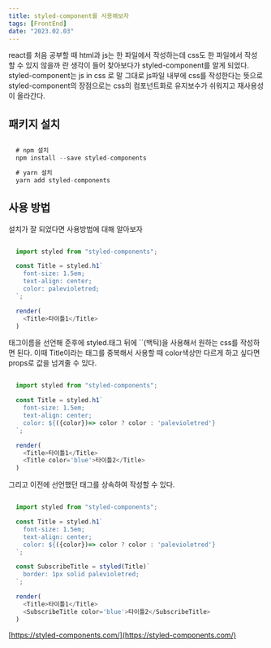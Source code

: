 ```yaml
---
title: styled-component를 사용해보자
tags: [FrontEnd]
date: "2023.02.03"
---
```

react를 처음 공부할 때 html과 js는 한 파일에서 작성하는데 css도 한 파일에서 작성 할 수 있지 않을까 란 생각이 들어 찾아보다가 styled-component를 알게 되었다. styled-component는 js in css 로 말 그대로 js파일 내부에 css를 작성한다는 뜻으로 styled-component의 장점으로는 css의 컴포넌트화로 유지보수가 쉬워지고 재사용성이 올라간다.

## 패키지 설치 

```javascript

  # npm 설치
  npm install --save styled-components

  # yarn 설치
  yarn add styled-components


```
## 사용 방법 

설치가 잘 되었다면 사용방법에 대해 알아보자

```javascript

  import styled from "styled-components";

  const Title = styled.h1`
    font-size: 1.5em;
    text-align: center;
    color: palevioletred;
  `;

  render(
    <Title>타이틀1</Title>
  )


```
태그이름을 선언해 준후에 styled.태그 뒤에 ``(백틱)을 사용해서 원하는 css를 작성하면 된다. 이때 Title이라는 태그를 중복해서 사용할 때 color색상만 다르게 하고 싶다면 props로 값을 넘겨줄 수 있다.

```javascript

  import styled from "styled-components";

  const Title = styled.h1`
    font-size: 1.5em;
    text-align: center;
    color: ${({color})=> color ? color : 'palevioletred'}
  `;

  render(
    <Title>타이틀1</Title>
    <Title color='blue'>타이틀2</Title>
  )


```
그리고 이전에 선언했던 태그를 상속하여 작성할 수 있다.

```javascript

  import styled from "styled-components";

  const Title = styled.h1`
    font-size: 1.5em;
    text-align: center;
    color: ${({color})=> color ? color : 'palevioletred'}
  `;

  const SubscribeTitle = styled(Title)`
    border: 1px solid palevioletred;
  `;

  render(
    <Title>타이틀1</Title>
    <SubscribeTitle color='blue'>타이틀2</SubscribeTitle>
  )


```
[https://styled-components.com/](https://styled-components.com/) 
